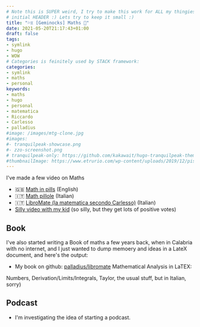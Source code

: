 ```yaml
---
# Note this is SUPER weird, I try to make this work for ALL my thingies so there might be some behavioural clatches in the
# initial HEADER :) Lets try to keep it small :)
title: "💦♊ [Geminocks] Maths 🧮"
date: 2021-05-20T21:17:43+01:00
draft: false
tags:
- symlink
- hugo
- WOW
# Categories is feinitely used by STACK framework:
categories:
- symlink
- maths
- personal
keywords:
- maths
- hugo
- personal
- matematica
- Riccardo
- Carlesso
- palladius
#image: /images/mtg-clone.jpg
#images:
#- tranquilpeak-showcase.png
#- zzo-screenshot.png
# tranquilpeak-only: https://github.com/kakawait/hugo-tranquilpeak-theme/blob/master/docs/user.md#image
#thumbnailImage: https://www.etrurio.com/wp-content/uploads/2019/12/pistacchi-scaled.jpg
---
```

I've made a few video on Maths
* 🇬🇧 [Math in pills](https://www.youtube.com/playlist?list=PLLW_mrnzxmSo-Q841ZuBDxcIHHX4iGZkX) (English)
* 🇮🇹 [Math pillole](https://www.youtube.com/playlist?list=PLLW_mrnzxmSp_zuV3OzY_Wksf6_dP-Ifn) (Italian)
* 🇮🇹  [LibroMate (la matematica secondo Carlesso)](https://www.youtube.com/playlist?list=PLLW_mrnzxmSofo9gxu_NsWYl9c9NNmjZ6) (Italian)
* [Silly video with my kid](https://www.youtube.com/playlist?list=PLLW_mrnzxmSpYyZ3zBOuRjNMpVOlSIlzi) (so silly, but they get lots of positive votes)

## Book

I've also started writing a Book of maths a few years back, when in Calabria with no internet, and I just wanted to dump
memoery and ideas in a LateX document, and here's the output:

* My book on github: [palladius/libromate](https://github.com/palladius/libromate) Mathematical Analysis in LaTEX:

Numbers, Derivation/Limits/Integrals, Taylor, the usual stuff, but in Italian, sorry)

## Podcast

* I'm investigating the idea of starting a podcast.


<!--
    From: go/ricc-math
-->
